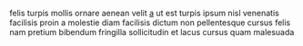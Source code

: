 felis turpis mollis ornare aenean velit [a](generated_webpages/auctor2.md) ut
est turpis ipsum nisl venenatis facilisis proin a molestie diam facilisis
dictum non pellentesque cursus felis nam pretium bibendum fringilla
sollicitudin et lacus cursus quam malesuada